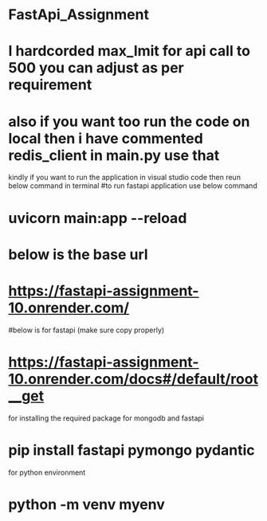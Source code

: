 # FastApi_Assignment
# I hardcorded max_lmit for api call to 500 you can adjust as per requirement

# also if you want too run the code on local then i have commented redis_client in main.py use that

 kindly if you want to run the application in visual studio code then reun below command in terminal
 #to run fastapi application use below command
# uvicorn main:app --reload

# below is the base url
# https://fastapi-assignment-10.onrender.com/

#below is for fastapi (make sure copy properly) 
# https://fastapi-assignment-10.onrender.com/docs#/default/root__get

for installing the  required package for mongodb and fastapi
# pip install fastapi pymongo pydantic

for python environment
# python -m venv myenv
